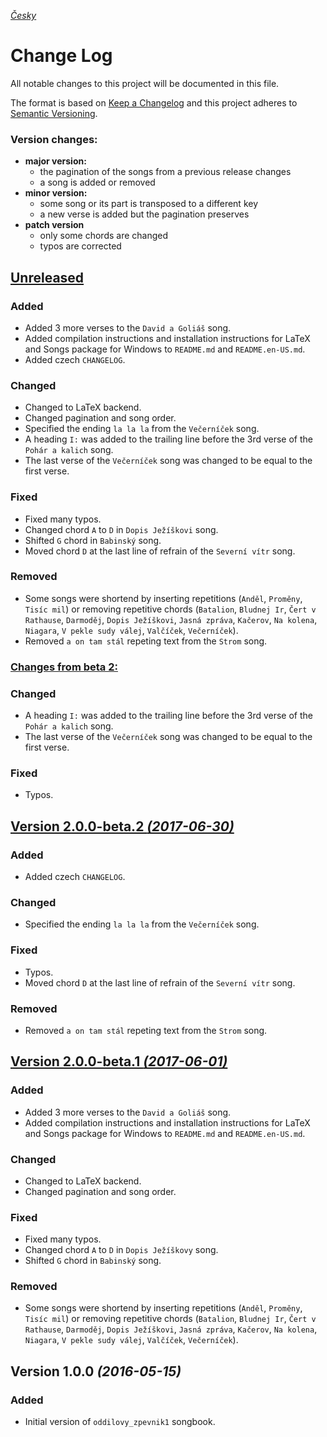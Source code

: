 [_Česky_](CHANGELOG.md)


# Change Log

All notable changes to this project will be documented in this file.

The format is based on [Keep a Changelog](http://keepachangelog.com/) 
and this project adheres to [Semantic Versioning](http://semver.org/).


### Version changes:

- **major version:**
  - the pagination of the songs from a previous release changes
  - a song is added or removed
- **minor version:**
  - some song or its part is transposed to a different key
  - a new verse is added but the pagination preserves
- **patch version**
  - only some chords are changed
  - typos are corrected 


## [Unreleased](https://github.com/kobylky/oddilovy_zpevnik1/compare/master...develop)


### Added

- Added 3 more verses to the `David a Goliáš` song.
- Added compilation instructions and installation instructions for LaTeX and
  Songs package for Windows to `README.md` and `README.en-US.md`.
- Added czech `CHANGELOG`.


### Changed

- Changed to LaTeX backend.
- Changed pagination and song order.
- Specified the ending `la la la` from the `Večerníček` song.
- A heading `I:` was added to the trailing line before the 3rd verse of the
  `Pohár a kalich` song.
- The last verse of the `Večerníček` song was changed to be equal to the first
  verse.


### Fixed

- Fixed many typos.
- Changed chord `A` to `D` in `Dopis Ježíškovi` song.
- Shifted `G` chord in `Babinský` song.
- Moved chord `D` at the last line of refrain of the `Severní vítr` song.


### Removed

- Some songs were shortend by inserting repetitions (`Anděl`, `Proměny`, `Tisíc
mil`) or removing repetitive chords (`Batalion`, `Bludnej Ir`, `Čert v
Rathause`, `Darmoděj`, `Dopis Ježíškovi`, `Jasná zpráva`, `Kačerov`,
`Na kolena`, `Niagara`, `V pekle sudy válej`, `Valčíček`, `Večerníček`).
- Removed `a on tam stál` repeting text from the `Strom` song.


### [Changes from beta 2:](https://github.com/kobylky/oddilovy_zpevnik1/compare/v2.0.0-beta.2...develop)


### Changed

- A heading `I:` was added to the trailing line before the 3rd verse of the
  `Pohár a kalich` song.
- The last verse of the `Večerníček` song was changed to be equal to the first
  verse.


### Fixed

- Typos.


## [Version 2.0.0-beta.2 *(2017-06-30)*](https://github.com/kobylky/oddilovy_zpevnik1/compare/v2.0.0-beta.1...v2.0.0-beta.2)


### Added

- Added czech `CHANGELOG`.


### Changed

- Specified the ending `la la la` from the `Večerníček` song.


### Fixed

- Typos.
- Moved chord `D` at the last line of refrain of the `Severní vítr` song.


### Removed

- Removed `a on tam stál` repeting text from the `Strom` song.


## [Version 2.0.0-beta.1 *(2017-06-01)*](https://github.com/kobylky/oddilovy_zpevnik1/compare/v1.0.0...v2.0.0-beta.1)


### Added

- Added 3 more verses to the `David a Goliáš` song.
- Added compilation instructions and installation instructions for LaTeX and
  Songs package for Windows to `README.md` and `README.en-US.md`.


### Changed

- Changed to LaTeX backend.
- Changed pagination and song order.


### Fixed

- Fixed many typos.
- Changed chord `A` to `D` in `Dopis Ježíškovy` song.
- Shifted `G` chord in `Babinský` song.


### Removed

- Some songs were shortend by inserting repetitions (`Anděl`, `Proměny`, `Tisíc
mil`) or removing repetitive chords (`Batalion`, `Bludnej Ir`, `Čert v
Rathause`, `Darmoděj`, `Dopis Ježíškovi`, `Jasná zpráva`, `Kačerov`,
`Na kolena`, `Niagara`, `V pekle sudy válej`, `Valčíček`, `Večerníček`).


## Version 1.0.0 *(2016-05-15)*


### Added

- Initial version of `oddilovy_zpevnik1` songbook.
